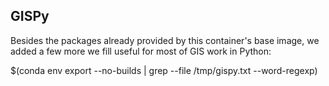 ## GISPy

Besides the packages already provided by this container's base image,
we added a few more we fill useful for most of GIS work in Python:

$(conda env export --no-builds | grep --file /tmp/gispy.txt --word-regexp)
